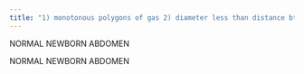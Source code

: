 ```yaml
---
title: "1) monotonous polygons of gas 2) diameter less than distance btw pedicles at T12 3) obstruction high or low, can't differentiate SB &amp; LB (only stomach &amp; rectum) 4) always draw horizontal line across liver (free air if becomes darker) 5) CE: is there a microcolon? yes implies high grade distal ilial obstruction"
---
```

NORMAL NEWBORN ABDOMEN

NORMAL NEWBORN 
ABDOMEN

